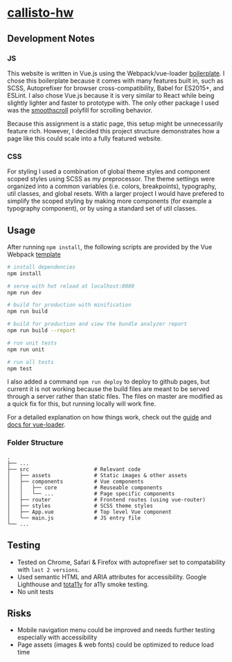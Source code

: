 **[callisto-hw](https://bernard.wang/callisto-hw)**
==============

## Development Notes

### JS
This website is written in Vue.js using the Webpack/vue-loader [boilerplate](https://vuejs-templates.github.io/webpack/). I chose this boilerplate because it comes with many features built in, such as SCSS, Autoprefixer for browser cross-compatibility, Babel for ES2015+, and ESLint. I also chose Vue.js because it is very similar to React while being slightly lighter and faster to prototype with. The only other package I used was the [smoothscroll](https://github.com/iamdustan/smoothscroll) polyfill for scrolling behavior.

Because this assignment is a static page, this setup might be unnecessarily feature rich. However, I decided this project structure demonstrates how a page like this could scale into a fully featured website.

### CSS
For styling I used a combination of global theme styles and component scoped styles using SCSS as my preprocessor. The theme settings were organized into a common variables (i.e. colors, breakpoints), typography, util classes, and global resets. With a larger project I would have prefered to simplify the scoped styling by making more components (for example a typography component), or by using a standard set of util classes.

## Usage
After running `npm install`, the following scripts are provided by the Vue Webpack [template](https://vuejs-templates.github.io/webpack/)

``` bash
# install dependencies
npm install

# serve with hot reload at localhost:8080
npm run dev

# build for production with minification
npm run build

# build for production and view the bundle analyzer report
npm run build --report

# run unit tests
npm run unit

# run all tests
npm test
```
I also added a command `npm run deploy` to deploy to github pages, but current it is not working because the build files are meant to be served through a server rather than static files. The files on master are modified as a quick fix for this, but running locally will work fine.

For a detailed explanation on how things work, check out the [guide](http://vuejs-templates.github.io/webpack/) and [docs for vue-loader](http://vuejs.github.io/vue-loader).

### Folder Structure
```
.
├── ...
├── src                     # Relevant code
│   ├── assets              # Static images & other assets
│   ├── components          # Vue components
│   │   ├── core            # Reuseable components
│   │   └── ...             # Page specific components
│   ├── router              # Frontend routes (using vue-router)
│   ├── styles              # SCSS theme styles
│   ├── App.vue             # Top level Vue component
│   └── main.js             # JS entry file
└── ...
```

## Testing
- Tested on Chrome, Safari & Firefox with autoprefixer set to compatability with `last 2 versions`.
- Used semantic HTML and ARIA attributes for accessibility. Google Lighthouse and [tota11y](https://khan.github.io/tota11y/) for a11y smoke testing.
- No unit tests

## Risks
- Mobile navigation menu could be improved and needs further testing especially with accessibility
- Page assets (images & web fonts) could be optimized to reduce load time
